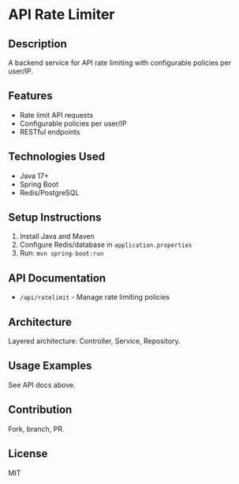 # API Rate Limiter

## Description
A backend service for API rate limiting with configurable policies per user/IP.

## Features
- Rate limit API requests
- Configurable policies per user/IP
- RESTful endpoints

## Technologies Used
- Java 17+
- Spring Boot
- Redis/PostgreSQL

## Setup Instructions
1. Install Java and Maven
2. Configure Redis/database in `application.properties`
3. Run: `mvn spring-boot:run`

## API Documentation
- `/api/ratelimit` - Manage rate limiting policies

## Architecture
Layered architecture: Controller, Service, Repository.

## Usage Examples
See API docs above.

## Contribution
Fork, branch, PR.

## License
MIT
